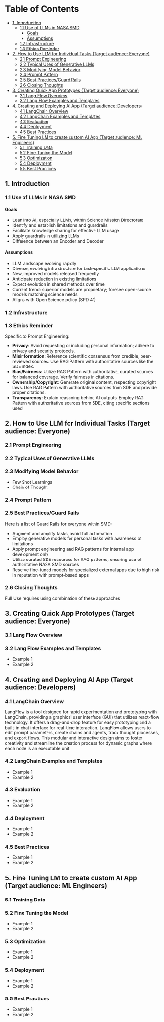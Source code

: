 # Table of Contents

- [1. Introduction](#1-introduction)
  - [1.1 Use of LLMs in NASA SMD](#11-use-of-llms-in-nasa-smd)
    - [Goals](#goals)
    - [Assumptions](#assumptions)
  - [1.2 Infrastructure](#12-infrastructure)
  - [1.3 Ethics Reminder](#13-ethics-reminder)
- [2. How to Use LLM for Individual Tasks (Target audience: Everyone)](#2-how-to-use-llm-for-individual-tasks-target-audience-everyone)
  - [2.1 Prompt Engineering](#21-prompt-engineering)
  - [2.2 Typical Uses of Generative LLMs](#22-typical-uses-of-generative-llms)
  - [2.3 Modifying Model Behavior](#23-modifying-model-behavior)
  - [2.4 Prompt Pattern](#24-prompt-pattern)
  - [2.5 Best Practices/Guard Rails](#25-best-practicesguard-rails)
  - [2.6 Closing Thoughts](#26-closing-thoughts)
- [3. Creating Quick App Prototypes (Target audience: Everyone)](#3-creating-quick-app-prototypes-target-audience-everyone)
  - [3.1 Lang Flow Overview](#31-lang-flow-overview)
  - [3.2 Lang Flow Examples and Templates](#32-lang-flow-examples-and-templates)
- [4. Creating and Deploying AI App (Target audience: Developers)](#4-creating-and-deploying-ai-app-target-audience-developers)
  - [4.1 LangChain Overview](#41-langchain-overview)
  - [4.2 LangChain Examples and Templates](#42-langchain-examples-and-templates)
  - [4.3 Evaluation](#43-evaluation)
  - [4.4 Deployment](#44-deployment)
  - [4.5 Best Practices](#45-best-practices)
- [5. Fine Tuning LM to create custom AI App (Target audience: ML Engineers)](#5-fine-tuning-lm-to-create-custom-ai-app-target-audience-ml-engineers)
  - [5.1 Training Data](#51-training-data)
  - [5.2 Fine Tuning the Model](#52-fine-tuning-the-model)
  - [5.3 Optimization](#53-optimization)
  - [5.4 Deployment](#54-deployment)
  - [5.5 Best Practices](#55-best-practices)

## 1. Introduction

### 1.1 Use of LLMs in NASA SMD

#### Goals

- Lean into AI, especially LLMs, within Science Mission Directorate
- Identify and establish limitations and guardrails
- Facilitate knowledge sharing for effective LLM usage
- Apply guardrails in utilizing LLMs
- Difference between an Encoder and Decoder

#### Assumptions

- LLM landscape evolving rapidly
- Diverse, evolving infrastructure for task-specific LLM applications
- New, improved models released frequently
- Anticipate reduction in existing limitations
- Expect evolution in shared methods over time
- Current trend: superior models are proprietary; foresee open-source models matching science needs
- Aligns with Open Science policy (SPD 41)

### 1.2 Infrastructure

### 1.3 Ethics Reminder

Specific to Prompt Engineering:

- **Privacy**: Avoid requesting or including personal information; adhere to privacy and security protocols.
- **Misinformation**: Reference scientific consensus from credible, peer-reviewed sources. Use RAG Pattern with authoritative sources like the SDE index.
- **Bias/Fairness**: Utilize RAG Pattern with authoritative, curated sources for balanced coverage. Verify fairness in citations.
- **Ownership/Copyright**: Generate original content, respecting copyright laws. Use RAG Pattern with authoritative sources from SDE and provide proper citations.
- **Transparency**: Explain reasoning behind AI outputs. Employ RAG Pattern with authoritative sources from SDE, citing specific sections used.

## 2. How to Use LLM for Individual Tasks (Target audience: Everyone)

### 2.1 Prompt Engineering

### 2.2 Typical Uses of Generative LLMs

### 2.3 Modifying Model Behavior

- Few Shot Learnings
- Chain of Thought

### 2.4 Prompt Pattern

### 2.5 Best Practices/Guard Rails

Here is a list of Guard Rails for everyone within SMD:

- Augment and amplify tasks, avoid full automation
- Employ generative models for personal tasks with awareness of limitations
- Apply prompt engineering and RAG patterns for internal app development only
- Utilize curated SDE resources for RAG patterns, ensuring use of authoritative NASA SMD sources
- Reserve fine-tuned models for specialized external apps due to high risk in reputation with prompt-based apps

### 2.6 Closing Thoughts

Full Use requires using combination of these approaches

## 3. Creating Quick App Prototypes (Target audience: Everyone)

### 3.1 Lang Flow Overview

### 3.2 Lang Flow Examples and Templates

- Example 1
- Example 2

## 4. Creating and Deploying AI App (Target audience: Developers)

### 4.1 LangChain Overview

  LangFlow is a tool designed for rapid experimentation and prototyping with LangChain, providing a graphical user interface (GUI) that utilizes react-flow technology. It offers a drag-and-drop feature for easy prototyping and a built-in chat interface for real-time interaction. LangFlow allows users to edit prompt parameters, create chains and agents, track thought processes, and export flows. This modular and interactive design aims to foster creativity and streamline the creation process for dynamic graphs where each node is an executable unit​.




### 4.2 LangChain Examples and Templates

- Example 1
- Example 2

### 4.3 Evaluation

- Example 1
- Example 2

### 4.4 Deployment

- Example 1
- Example 2

### 4.5 Best Practices

- Example 1
- Example 2

## 5. Fine Tuning LM to create custom AI App (Target audience: ML Engineers)

### 5.1 Training Data

### 5.2 Fine Tuning the Model

- Example 1
- Example 2

### 5.3 Optimization

- Example 1
- Example 2

### 5.4 Deployment

- Example 1
- Example 2

### 5.5 Best Practices

- Example 1
- Example 2

